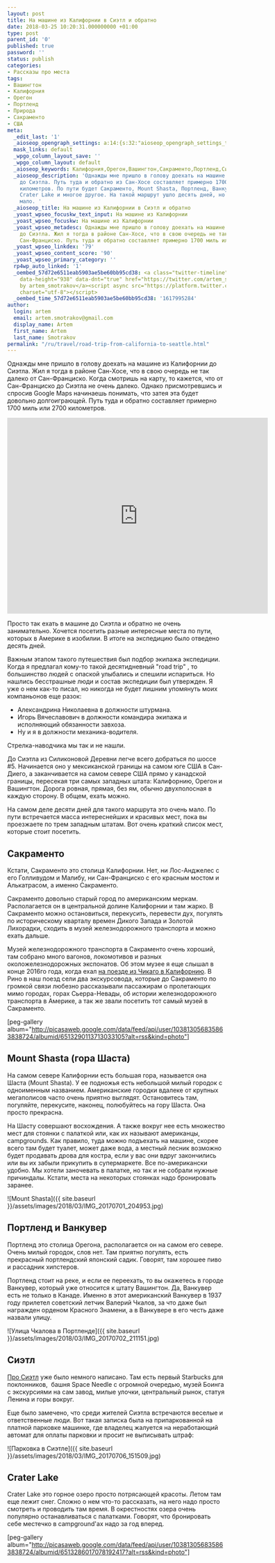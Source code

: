 ```yaml
---
layout: post
title: На машине из Калифорнии в Сиэтл и обратно
date: 2018-03-25 10:20:31.000000000 +01:00
type: post
parent_id: '0'
published: true
password: ''
status: publish
categories:
- Рассказы про места
tags:
- Вашингтон
- Калифорния
- Орегон
- Портленд
- Природа
- Сакраменто
- США
meta:
  _edit_last: '1'
  _aioseop_opengraph_settings: a:14:{s:32:"aioseop_opengraph_settings_title";s:0:"";s:31:"aioseop_opengraph_settings_desc";s:0:"";s:36:"aioseop_opengraph_settings_customimg";s:0:"";s:37:"aioseop_opengraph_settings_imagewidth";s:0:"";s:38:"aioseop_opengraph_settings_imageheight";s:0:"";s:32:"aioseop_opengraph_settings_video";s:0:"";s:37:"aioseop_opengraph_settings_videowidth";s:0:"";s:38:"aioseop_opengraph_settings_videoheight";s:0:"";s:35:"aioseop_opengraph_settings_category";s:7:"article";s:34:"aioseop_opengraph_settings_section";s:0:"";s:30:"aioseop_opengraph_settings_tag";s:0:"";s:34:"aioseop_opengraph_settings_setcard";s:7:"summary";s:44:"aioseop_opengraph_settings_customimg_twitter";s:0:"";s:44:"aioseop_opengraph_settings_customimg_checker";s:1:"0";}
  mask_links: default
  _wpgo_column_layout_save: ''
  _wpgo_column_layout: default
  _aioseop_keywords: Калифорния,Орегон,Вашингтон,Сакраменто,Портленд,Сиэтл,Crater,Lake,Mount,Shasta
  _aioseop_description: 'Однажды мне пришло в голову доехать на машине из Калифорнии
    до Сиэтла. Путь туда и обратно из Сан-Хосе составляет примерно 1700 миль или 2700
    километров. По пути будет Сакраменто, Mount Shasta, Портленд, Ванкувер, Сиэтл,
    Сrater Lake и многое другое. На такой маршрут ушло десять дней, но даже этого
    мало. '
  _aioseop_title: На машине из Калифорнии в Сиэтл и обратно
  _yoast_wpseo_focuskw_text_input: На машине из Калифорнии
  _yoast_wpseo_focuskw: На машине из Калифорнии
  _yoast_wpseo_metadesc: Однажды мне пришло в голову доехать на машине из Калифорнии
    до Сиэтла. Жил я тогда в районе Сан-Хосе, что в свою очередь не так далеко от
    Сан-Франциско. Путь туда и обратно составляет примерно 1700 миль или 2700 километров.
  _yoast_wpseo_linkdex: '79'
  _yoast_wpseo_content_score: '90'
  _yoast_wpseo_primary_category: ''
  rp4wp_auto_linked: '1'
  _oembed_57d72e6511eab5903ae5be60bb95cd38: <a class="twitter-timeline" data-width="625"
    data-height="938" data-dnt="true" href="https://twitter.com/artem_smotrakov?ref_src=twsrc%5Etfw">Tweets
    by artem_smotrakov</a><script async src="https://platform.twitter.com/widgets.js"
    charset="utf-8"></script>
  _oembed_time_57d72e6511eab5903ae5be60bb95cd38: '1617995284'
author:
  login: artem
  email: artem.smotrakov@gmail.com
  display_name: Artem
  first_name: Artem
  last_name: Smotrakov
permalink: "/ru/travel/road-trip-from-california-to-seattle.html"
---
```

Однажды мне пришло в голову доехать на машине из Калифорнии до Сиэтла. Жил я тогда в районе Сан-Хосе, что в свою очередь не так далеко от Сан-Франциско. Когда смотришь на карту, то кажется, что от Сан-Франциско до Сиэтла не очень далеко. Однако присмотревшись и спросив Google Maps начинаешь понимать, что затея эта будет довольно долгоиграющей. Путь туда и обратно составляет примерно 1700 миль или 2700 километров.

<iframe style="border: 0;" src="https://www.google.com/maps/embed?pb=!1m58!1m12!1m3!1d7672109.028692202!2d-123.21891746404269!3d43.61332438883706!2m3!1f0!2f0!3f0!3m2!1i1024!2i768!4f13.1!4m43!3e0!4m5!1s0x808fcae48af93ff5%3A0xb99d8c0aca9f717b!2sSan+Jose%2C+CA%2C+USA!3m2!1d37.3382082!2d-121.8863286!4m5!1s0x809ac672b28397f9%3A0x921f6aaa74197fdb!2sSacramento%2C+CA%2C+USA!3m2!1d38.5815719!2d-121.4943996!4m5!1s0x54cde0d325020841%3A0x8e6a2d01c84b8607!2sMount+Shasta%2C+CA%2C+USA!3m2!1d41.3098746!2d-122.3105666!4m5!1s0x54950b0b7da97427%3A0x1c36b9e6f6d18591!2sPortland%2C+OR%2C+USA!3m2!1d45.5230622!2d-122.6764815!4m5!1s0x5490102c93e83355%3A0x102565466944d59a!2sSeattle%2C+WA%2C+USA!3m2!1d47.6062095!2d-122.3320708!4m5!1s0x54c6170840e5e339%3A0x902bf2e1452fe3a3!2sCrater+Lake+National+Park!3m2!1d42.8684411!2d-122.16847849999999!4m5!1s0x808fcae48af93ff5%3A0xb99d8c0aca9f717b!2sSan+Jose%2C+CA%2C+USA!3m2!1d37.3382082!2d-121.8863286!5e0!3m2!1sen!2sde!4v1516488848582" width="600" height="450" frameborder="0" allowfullscreen="allowfullscreen"></iframe>

<!--more-->

Просто так ехать в машине до Сиэтла и обратно не очень занимательно. Хочется посетить разные интересные места по пути, которых в Америке в изобилии. В итоге на экспедицию было отведено десять дней.

Важным этапом такого путешествия был подбор экипажа экспедиции. Когда я предлагал кому-то такой десятидневный "road trip" , то большинство людей с опаской улыбались и спешили испариться. Но нашлись бесстрашные люди и состав экспедиции был утвержден. Я уже о нем как-то писал, но никогда не будет лишним упомянуть моих компаньонов еще разок:

- Александрина Николаевна в должности штурмана.
- Игорь Вячеславович в должности командира экипажа и исполняющий обязанности завхоза.
- Ну и я в должности механика-водителя.

Стрелка-наводчика мы так и не нашли.

До Сиэтла из Силиконовой Деревни легче всего добраться по шоссе #5. Начинается оно у мексиканской границы на самом юге США в Сан-Диего, а заканчивается на самом севере США прямо у канадской границы, пересекая три самых западных штата: Калифорнию, Орегон и Вашингтон. Дорога ровная, прямая, без ям, обычно двухполосная в каждую сторону. В общем, ехать можно.

На самом деле десяти дней для такого маршрута это очень мало. По пути встречается масса интереснейших и красивых мест, пока вы проезжаете по трем западным штатам. Вот очень краткий список мест, которые стоит посетить.

## Сакраменто

Кстати, Сакраменто это столица Калифорнии. Нет, ни Лос-Анджелес с его Голливудом и Малибу, ни Сан-Франциско с его красным мостом и Алькатрасом, а именно Сакраменто.

Сакраменто довольно старый город по американским меркам. Располагается он в центральной долине Калифорнии и там жарко. В Сакраменто можно остановиться, перекусить, перевести дух, погулять по историческому кварталу времен Дикого Запада и Золотой Лихорадки, сходить в музей железнодорожного транспорта и можно ехать дальше.

Музей железнодорожного транспорта в Сакраменто очень хороший, там собрано много вагонов, локомотивов и разных околожелезнодорожных экспонатов. Об&nbsp;этом музее я еще слышал в конце 2016го года, когда ехал [на поезде из Чикаго в Калифорнию](https://blog.gypsyengineer.com/ru/american-life/traveling-usa-by-train.html). В Рино в наш поезд сели два экскурсовода, которые до Сакраменто по громкой связи любезно рассказывали пассажирам о пролетающих мимо городах, горах Сьерра-Невады, об истории железнодорожного транспорта в Америке, а так же звали посетить тот самый музей в Сакраменто.

[peg-gallery album="http://picasaweb.google.com/data/feed/api/user/103813056835863838724/albumid/6513290113713033105?alt=rss&kind=photo"]

## Mount Shasta (гора Шаста)

На самом севере Калифорнии есть большая гора, называется она Шаста (Mount Shasta). У ее подножья есть небольшой милый городок с одноименным названием. Американские городки вдалеке от крупных мегаполисов часто очень приятно выглядят. Остановитесь там, погуляйте, перекусите, наконец, полюбуйтесь на гору Шаста. Она просто прекрасна.

На Шасту совершают восхождения. А также вокруг нее есть множество мест для стоянки с палаткой или, как их называют американцы, campgrounds. Как правило, туда можно подъехать на машине, скорее всего там будет туалет, может даже вода, а местный лесник возможно будет продавать дрова для костра, если у вас они вдруг закончились или вы их забыли прикупить в супермаркете. Все по-американски удобно. Мы хотели заночевать в палатке, но так и не собрали нужные причиндалы. Кстати, места на некоторых стоянках надо бронировать заранее.

![Mount Shasta]({{ site.baseurl }}/assets/images/2018/03/IMG_20170701_204953.jpg)

## Портленд и Ванкувер

Портленд это столица Орегона, располагается он на самом его севере. Очень милый городок, слов нет. Там приятно погулять, есть прекрасный портлендский японский садик. Говорят, там хорошее пиво и рассадник хипстеров.

Портленд стоит на реке, и если ее переехать, то вы окажетесь в городе Ванкувер, который уже относится к штату Вашингтон. Да, Ванкувер есть не только в Канаде. Именно в этот американский Ванкувер в 1937 году прилетел советский летчик Валерий Чкалов, за что даже был награжден орденом Красного Знамени, а в Ванкувере в его честь даже назвали улицу.

![Улица Чкалова в Портленде]({{ site.baseurl }}/assets/images/2018/03/IMG_20170702_211151.jpg)

## Сиэтл

[Про Сиэтл](https://blog.gypsyengineer.com/ru/travel/road-trip-to-seattle.html) уже было немного написано. Там есть первый Starbucks для поклонников,&nbsp; башня Space Needle с огромной очередью, музей Боинга с экскурсиями на сам завод, милые улочки, центральный рынок, статуя Ленина и горы вокруг.

Еще было замечено, что среди жителей Сиэтла встречаются веселые и ответственные люди. Вот такая записка была на припаркованной на платной парковке машинке, где владелец жалуется на неработающий автомат для оплаты парковки и просит не выписывать штраф:

![Парковка в Сиэтле]({{ site.baseurl }}/assets/images/2018/03/IMG_20170706_151509.jpg)

## Crater Lake

Crater Lake это горное озеро просто потрясающей красоты. Летом там еще лежит снег. Сложно о нем что-то рассказать, на него надо просто смотреть и проводить там время. В окрестностях озера очень популярно останавливаться с палатками. Говорят, что бронировать себе местечко в campground'ах надо за год вперед.

[peg-gallery album="http://picasaweb.google.com/data/feed/api/user/103813056835863838724/albumid/6513286017078192417?alt=rss&kind=photo"]

